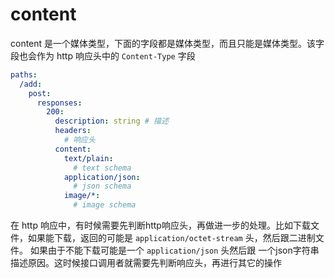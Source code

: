 # content

content 是一个媒体类型，下面的字段都是媒体类型，而且只能是媒体类型。该字段也会作为 http 响应头中的 `Content-Type` 字段

```yaml
paths:
  /add:
    post:
      responses:
        200:
          description: string # 描述
          headers:
            # 响应头
          content:
            text/plain:
              # text schema
            application/json:
              # json schema
            image/*:
              # image schema
```

在 http 响应中，有时候需要先判断http响应头，再做进一步的处理。比如下载文件，如果能下载，返回的可能是 `application/octet-stream` 头，然后跟二进制文件。 如果由于不能下载可能是一个 `application/json` 头然后跟 一个json字符串描述原因。这时候接口调用者就需要先判断响应头，再进行其它的操作